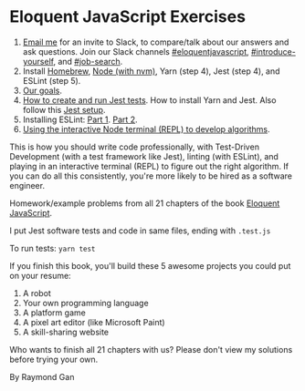 # Eloquent JavaScript Exercises

1. [Email me](mailto:rayning@gmail.com) for an invite to Slack, to compare/talk about our answers and ask questions. Join our Slack channels [#eloquentjavascript](https://linkedin-jr-engineers.slack.com/messages/CDD6ZFLTS/), [#introduce-yourself](https://linkedin-jr-engineers.slack.com/messages/CDG6ZSWMU/), and [#job-search](https://linkedin-jr-engineers.slack.com/messages/CDE3RK8QY/).
2. Install [Homebrew](https://brew.sh/), [Node (with nvm)](https://gist.github.com/d2s/372b5943bce17b964a79), Yarn (step 4), Jest (step 4), and ESLint (step 5).
3. [Our goals](https://linkedin-jr-engineers.slack.com/archives/CDD6ZFLTS/p1539558669000100).
4. [How to create and run Jest tests](https://linkedin-jr-engineers.slack.com/archives/CDD6ZFLTS/p1539558702000200). How to install Yarn and Jest. Also follow this [Jest setup](https://jestjs.io/docs/en/getting-started).
5. Installing ESLint: [Part 1](https://linkedin-jr-engineers.slack.com/archives/CDD6ZFLTS/p1539558793000100). [Part 2](https://linkedin-jr-engineers.slack.com/archives/CDD6ZFLTS/p1539558809000100).
6. [Using the interactive Node terminal (REPL) to develop algorithms](https://linkedin-jr-engineers.slack.com/archives/CDD6ZFLTS/p1539558934000100).

This is how you should write code professionally, with Test-Driven Development (with a test framework like Jest), linting (with ESLint), and playing in an interactive terminal (REPL) to figure out the right algorithm. If you can do all this consistently, you're more likely to be hired as a software engineer.

Homework/example problems from all 21 chapters of the book [Eloquent JavaScript](http://eloquentjavascript.net).

I put Jest software tests and code in same files, ending with `.test.js`

To run tests: `yarn test`

If you finish this book, you'll build these 5 awesome projects you could put on your resume:
1. A robot
2. Your own programming language
3. A platform game
4. A pixel art editor (like Microsoft Paint)
5. A skill-sharing website

Who wants to finish all 21 chapters with us? Please don't view my solutions before trying your own.

By Raymond Gan
